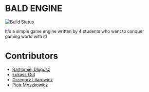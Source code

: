 # BALD ENGINE

[![Build Status](https://travis-ci.com/bald-org/bald-engine.svg?branch=master)](https://travis-ci.com/bald-org/bald-engine)

It's a simple game engine written by 4 students who want to conquer gaming world with it!

# Contributors
* [Bartłomiej Długosz](https://github.com/4jeR)
* [Łukasz Gut](https://github.com/blinkuu)
* [Grzegorz Litarowicz](https://github.com/bigbadel)
* [Piotr Moszkowicz](https://github.com/piotrmoszkowicz)

